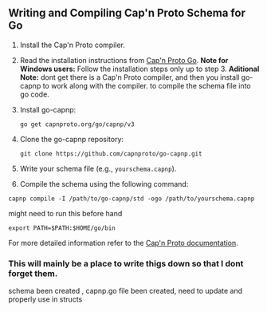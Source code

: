 

## Writing and Compiling Cap'n Proto Schema for Go



1. Install the Cap'n Proto compiler.
2. Read the installation instructions from [Cap'n Proto Go](https://github.com/capnproto/go-capnp/blob/main/docs/Getting-Started.md#remote-calls-using-interfaces).
   **Note for Windows users:** Follow the installation steps only up to step 3. 
   **Aditional Note:** dont get there is a Cap'n Proto compiler, and then you install go-capnp to work along with the compiler. to compile the schema file into go code.
3. Install go-capnp:
    ```
    go get capnproto.org/go/capnp/v3
    ```
4. Clone the go-capnp repository:
    ```
    git clone https://github.com/capnproto/go-capnp.git
    ```
5. Write your schema file (e.g., `yourschema.capnp`).

6. Compile the schema using the following command:
```
capnp compile -I /path/to/go-capnp/std -ogo /path/to/yourschema.capnp
```

might need to run this before hand 

```
export PATH=$PATH:$HOME/go/bin
```

For more detailed information refer to the [Cap'n Proto documentation](https://capnproto.org/index.html).


### This will mainly be a place to write thigs down so that I dont forget them.

schema been created , capnp.go file been created, need to update and properly use in structs 